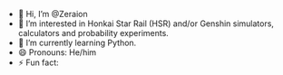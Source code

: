 - 👋 Hi, I’m @Zeraion
- 👀 I’m interested in Honkai Star Rail (HSR) and/or Genshin simulators, calculators and probability experiments.
- 🌱 I’m currently learning Python.
- 😄 Pronouns: He/him
- ⚡ Fun fact: 

<!---
Zeraion/Zeraion is a ✨ special ✨ repository because its `README.md` (this file) appears on your GitHub profile.
You can click the Preview link to take a look at your changes.
--->
